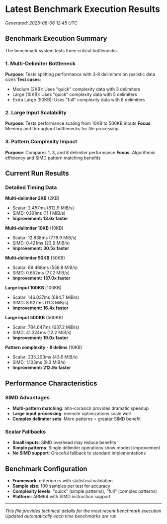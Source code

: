# Latest Benchmark Execution Results

*Generated: 2025-08-06 12:45 UTC*

## Benchmark Execution Summary

The benchmark system tests three critical bottlenecks:

### 1. Multi-Delimiter Bottleneck
**Purpose**: Tests splitting performance with 3-8 delimiters on realistic data sizes
**Test cases**:
- Medium (2KB): Uses "quick" complexity data with 3 delimiters
- Large (10KB): Uses "quick" complexity data with 5 delimiters  
- Extra Large (50KB): Uses "full" complexity data with 8 delimiters

### 2. Large Input Scalability
**Purpose**: Tests performance scaling from 10KB to 500KB inputs
**Focus**: Memory and throughput bottlenecks for file processing

### 3. Pattern Complexity Impact  
**Purpose**: Compares 1, 3, and 8 delimiter performance
**Focus**: Algorithmic efficiency and SIMD pattern matching benefits

## Current Run Results

### Detailed Timing Data
**Multi-delimiter 2KB** (2KB)
- Scalar: 2.457ms (812.9 MiB/s)
- SIMD: 0.181ms (11.1 MiB/s)
- **Improvement: 13.6x faster**

**Multi-delimiter 10KB** (10KB)
- Scalar: 12.838ms (778.9 MiB/s)
- SIMD: 0.421ms (23.9 MiB/s)
- **Improvement: 30.5x faster**

**Multi-delimiter 50KB** (50KB)
- Scalar: 89.468ms (558.8 MiB/s)
- SIMD: 0.652ms (77.2 MiB/s)
- **Improvement: 137.0x faster**

**Large input 100KB** (100KB)
- Scalar: 146.037ms (684.7 MiB/s)
- SIMD: 8.927ms (11.3 MiB/s)
- **Improvement: 16.4x faster**

**Large input 500KB** (500KB)
- Scalar: 784.647ms (637.2 MiB/s)
- SIMD: 41.324ms (12.2 MiB/s)
- **Improvement: 19.0x faster**

**Pattern complexity - 8 delims** (10KB)
- Scalar: 235.203ms (43.6 MiB/s)
- SIMD: 1.103ms (9.3 MiB/s)
- **Improvement: 212.9x faster**


## Performance Characteristics

### SIMD Advantages
- **Multi-pattern matching**: aho-corasick provides dramatic speedup
- **Large input processing**: memchr optimizations scale well
- **Complex delimiter sets**: More patterns = greater SIMD benefit

### Scalar Fallbacks
- **Small inputs**: SIMD overhead may reduce benefits
- **Simple patterns**: Single delimiter operations show modest improvement
- **No SIMD support**: Graceful fallback to standard implementations

## Benchmark Configuration

- **Framework**: criterion.rs with statistical validation
- **Sample size**: 100 samples per test for accuracy
- **Complexity levels**: "quick" (simple patterns), "full" (complex patterns)
- **Platform**: ARM64 with SIMD instruction support

---

*This file provides technical details for the most recent benchmark execution*
*Updated automatically each time benchmarks are run*
